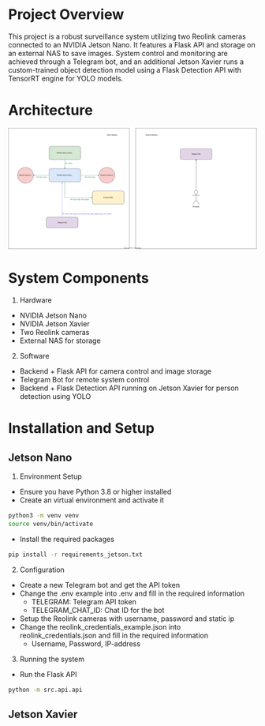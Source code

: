 # Project Overview

This project is a robust surveillance system utilizing two Reolink cameras connected to an NVIDIA Jetson Nano. It features a Flask API and storage on an external NAS to save images. System control and monitoring are achieved through a Telegram bot, and an additional Jetson Xavier runs a custom-trained object detection model using a Flask Detection API with TensorRT engine for YOLO models.

# Architecture
![Architecture](images/architecture.svg)

# System Components

1. Hardware
* NVIDIA Jetson Nano
* NVIDIA Jetson Xavier
* Two Reolink cameras
* External NAS for storage

2. Software
* Backend + Flask API for camera control and image storage
* Telegram Bot for remote system control
* Backend + Flask Detection API running on Jetson Xavier for person detection using YOLO

# Installation and Setup

## Jetson Nano

1. Environment Setup
* Ensure you have Python 3.8 or higher installed
* Create an virtual environment and activate it
```bash
python3 -m venv venv
source venv/bin/activate
```
* Install the required packages
```bash
pip install -r requirements_jetson.txt
```

2. Configuration
* Create a new Telegram bot and get the API token
* Change the .env example into .env and fill in the required information
    * TELEGRAM: Telegram API token
    * TELEGRAM_CHAT_ID: Chat ID for the bot
* Setup the Reolink cameras with username, password and static ip
* Change the reolink_credentials_example.json into reolink_credentials.json and fill in the required information
    * Username, Password, IP-address

3. Running the system
* Run the Flask API
```bash
python -m src.api.api
```

## Jetson Xavier